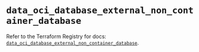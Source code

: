 # `data_oci_database_external_non_container_database`

Refer to the Terraform Registry for docs: [`data_oci_database_external_non_container_database`](https://registry.terraform.io/providers/oracle/oci/7.19.0/docs/data-sources/database_external_non_container_database).
